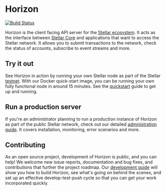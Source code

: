 # Horizon
[![Build Status](https://travis-ci.org/stellar/go.svg?branch=master)](https://travis-ci.org/stellar/go)

Horizon is the client facing API server for the [Stellar ecosystem](https://www.stellar.org/developers/guides/get-started/).  It acts as the interface between [Stellar Core](https://www.stellar.org/developers/stellar-core/software/admin.html) and applications that want to access the Stellar network. It allows you to submit transactions to the network, check the status of accounts, subscribe to event streams and more.

## Try it out
See Horizon in action by running your own Stellar node as part of the Stellar [testnet](https://www.stellar.org/developers/guides/concepts/test-net.html). With our Docker quick-start image, you can be running your own fully functional node in around 15 minutes. See the [quickstart](internal/docs/quickstart) guide to get up and running.

## Run a production server
If you're an administrator planning to run a production instance of Horizon as part of the public Stellar network, check out our detailed [administration guide](internal/docs/administration). It covers installation, monitoring, error scenarios and more.

## Contributing
As an open source project, development of Horizon is public, and you can help! We welcome new issue reports, documentation and bug fixes, and contributions that further the project roadmap. Our [development guide](internal/docs/development) will show you how to build Horizon, see what's going on behind the scenes, and set up an effective develop-test-push cycle so that you can get your work incorporated quickly.
